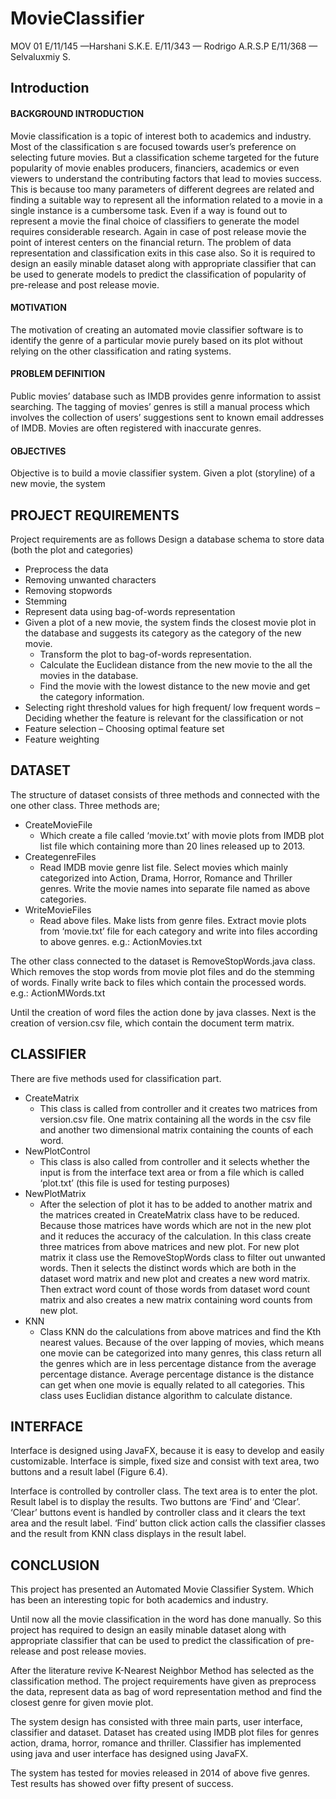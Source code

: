 MovieClassifier
===============
MOV 01
E/11/145 —Harshani S.K.E.
E/11/343 — Rodrigo A.R.S.P
E/11/368 — Selvaluxmiy S.

## Introduction
#### BACKGROUND INTRODUCTION
Movie classification is a topic of interest both to academics and industry. Most of the classification
s are focused towards user’s preference on selecting future movies. But a classification
scheme targeted for the future popularity of movie enables producers, financiers, academics or
even viewers to understand the contributing factors that lead to movies success. This is because
too many parameters of different degrees are related and finding a suitable way to represent all
the information related to a movie in a single instance is a cumbersome task. Even if a way is
found out to represent a movie the final choice of classifiers to generate the model requires
considerable research. Again in case of post release movie the point of interest centers on the
financial return. The problem of data representation and classification exits in this case also. So it
is required to design an easily minable dataset along with appropriate classifier that can be used
to generate models to predict the classification of popularity of pre-release and post release
movie.

#### MOTIVATION
The motivation of creating an automated movie classifier software is to identify the genre of a
particular movie purely based on its plot without relying on the other classification and rating
systems.

#### PROBLEM DEFINITION
Public movies’ database such as IMDB provides genre information to assist searching. The
tagging of movies’ genres is still a manual process which involves the collection of users’
suggestions sent to known email addresses of IMDB. Movies are often registered with inaccurate
genres.

#### OBJECTIVES
Objective is to build a movie classifier system. Given a plot (storyline) of a new movie, the system

## PROJECT REQUIREMENTS
Project requirements are as follows
Design a database schema to store data (both the plot and categories)
-	Preprocess the data
  - Removing unwanted characters
  - Removing stopwords
  - Stemming
- Represent data using bag-of-words representation
- Given a plot of a new movie, the system finds the closest movie plot in the database and suggests its category as the category of the new movie.
  - Transform the plot to bag-of-words representation.
  - Calculate the Euclidean distance from the new movie to the all the movies in the database.
  - Find the movie with the lowest distance to the new movie and get the category information.
- Selecting right threshold values for high frequent/ low frequent words – Deciding whether the feature is relevant for the classification or not
- Feature selection – Choosing optimal feature set
- Feature weighting

## DATASET

The structure of dataset consists of three methods and connected with the one other class. Three methods are;
- CreateMovieFile
  - Which create a file called ‘movie.txt’ with movie plots from IMDB plot list file which containing more than 20 lines released up to 2013.
- CreategenreFiles
  - Read IMDB movie genre list file. Select movies which mainly categorized into Action, Drama, Horror, Romance and Thriller genres. Write the movie names into separate file named as above categories.
- WriteMovieFiles
  - Read above files. Make lists from genre files. Extract movie plots from ‘movie.txt’ file for each category and write into files according to above genres. e.g.: ActionMovies.txt

The other class connected to the dataset is RemoveStopWords.java class. Which removes the stop words from movie plot files and do the stemming of words. Finally write back to files which contain the processed words. e.g.: ActionMWords.txt

Until the creation of word files the action done by java classes. Next is the creation of version.csv file, which contain the document term matrix.

## CLASSIFIER
There are five methods used for classification part.

- CreateMatrix
  - This class is called from controller and it creates two matrices from version.csv file. One matrix containing all the words in the csv file and another two dimensional matrix containing the counts of each word.
- NewPlotControl
  - This class is also called from controller and it selects whether the input is from the interface text area or from a file which is called ‘plot.txt’ (this file is used for testing purposes)
- NewPlotMatrix
  - After the selection of plot it has to be added to another matrix and the matrices created in CreateMatrix class have to be reduced. Because those matrices have words which are not in the new plot and it reduces the accuracy of the calculation. In this class create three matrices from above matrices and new plot. For new plot matrix it class use the RemoveStopWords class to filter out unwanted words. Then it selects the distinct words which are both in the dataset word matrix and new plot and creates a new word matrix. Then extract word count of those words from dataset word count matrix and also creates a new matrix containing word counts from new plot.
- KNN
  - Class KNN do the calculations from above matrices and find the Kth nearest values. Because of the over lapping of movies, which means one movie can be categorized into many genres, this class return all the genres which are in less percentage distance from the average percentage distance. Average percentage distance is the distance can get when one movie is equally related to all categories. This class uses Euclidian distance algorithm to calculate distance. 

## INTERFACE
Interface is designed using JavaFX, because it is easy to develop and easily customizable. Interface is simple, fixed size and consist with text area, two buttons and a result label (Figure 6.4).

Interface is controlled by controller class. The text area is to enter the plot. Result label is to display the results. Two buttons are ‘Find’ and ‘Clear’. ‘Clear’ buttons event is handled by controller class and it clears the text area and the result label. ‘Find’ button click action calls the classifier classes and the result from KNN class displays in the result label.

## CONCLUSION
This project has presented an Automated Movie Classifier System. Which has been an interesting topic for both academics and industry. 

Until now all the movie classification in the word has done manually. So this project has required to design an easily minable dataset along with appropriate classifier that can be used to predict the classification of pre-release and post release movies. 

After the literature revive K-Nearest Neighbor Method has selected as the classification method. The project requirements have given as preprocess the data, represent data as bag of word representation method and find the closest genre for given movie plot.

The system design has consisted with three main parts, user interface, classifier and dataset. Dataset has created using IMDB plot files for genres action, drama, horror, romance and thriller. Classifier has implemented using java and user interface has designed using JavaFX.

The system has tested for movies released in 2014 of above five genres. Test results has showed over fifty present of success.
